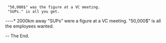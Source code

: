      "50,000$" was the figure at a VC meeting.
     "SUPs." is all you get.

----* 2000km away
    "SUPs" were a figure at a VC meeting.
    "50,000$" is all the employees wanted.

-- The End.